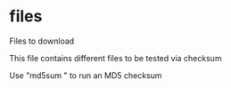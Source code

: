 # files
Files to download

This file contains different files to be tested via checksum

Use "md5sum <FileName>" to run an MD5 checksum
